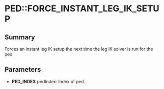 # PED::FORCE_INSTANT_LEG_IK_SETUP

## Summary
Forces an instant leg IK setup the next time the leg IK solver is run for the ped

## Parameters
* **PED_INDEX** pedIndex: Index of ped.